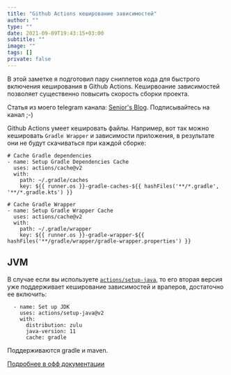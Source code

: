```yaml
---
title: "Github Actions кеширование зависимостей"
author: ""
type: ""
date: 2021-09-09T19:43:15+03:00
subtitle: ""
image: ""
tags: []
private: false
---
```

В этой заметке я подготовил пару сниппетов кода для быстрого включения кеширования в Github Actions.
Кеширвоание зависимостей позволяет существенно повысить скорость сборки проекта.

<!--more-->
Статья из моего telegram канала: [Senior's Blog](https://t.me/seniorsITBlog). Подписывайтесь на канал ;-)

Github Actions умеет кешировать файлы. 
Например, вот так можно кешировать `Gradle Wrapper` и зависимости приложения, в результате они не будут скачиваться при каждой сборке:
```
# Cache Gradle dependencies
- name: Setup Gradle Dependencies Cache
  uses: actions/cache@v2
  with:
    path: ~/.gradle/caches
    key: ${{ runner.os }}-gradle-caches-${{ hashFiles('**/*.gradle', '**/*.gradle.kts') }}

# Cache Gradle Wrapper
- name: Setup Gradle Wrapper Cache
  uses: actions/cache@v2
  with:
    path: ~/.gradle/wrapper
    key: ${{ runner.os }}-gradle-wrapper-${{ hashFiles('**/gradle/wrapper/gradle-wrapper.properties') }}
```

## JVM
В случае если вы используете [`actions/setup-java`](https://github.com/actions/setup-java),
то его вторая версия уже поддерживает кеширование зависимостей и враперов, достаточно ее включить:
```
  - name: Set up JDK
    uses: actions/setup-java@v2
    with:
      distribution: zulu
      java-version: 11
      cache: gradle
```
Поддерживаются gradle и maven.

[Подробнее в офф документации](https://docs.github.com/en/actions/guides/caching-dependencies-to-speed-up-workflows)

